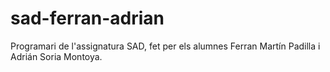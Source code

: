 # sad-ferran-adrian
Programari de l'assignatura SAD, fet per els alumnes Ferran Martín Padilla i Adrián Soria Montoya.
